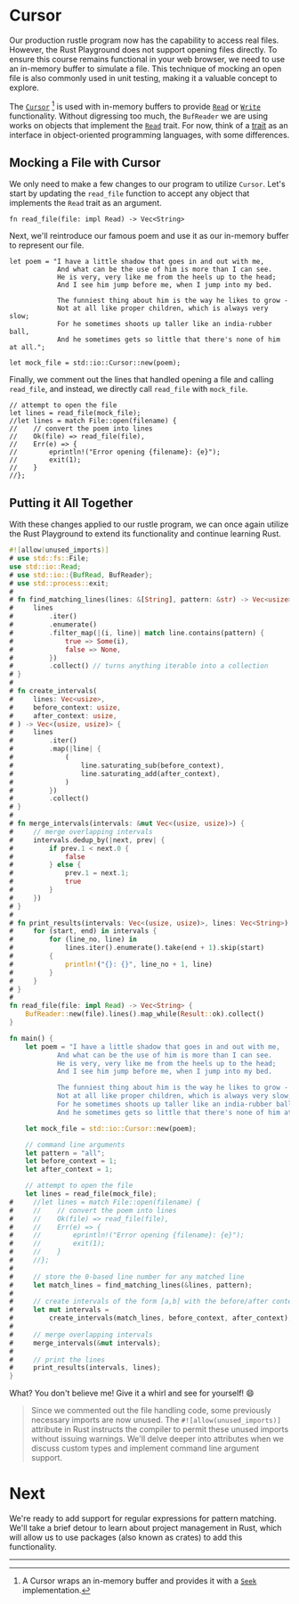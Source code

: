 # Cursor

Our production rustle program now has the capability to access real files.
However, the Rust Playground does not support opening files directly. To ensure
this course remains functional in your web browser, we need to use an in-memory
buffer to simulate a file. This technique of mocking an open file is also
commonly used in unit testing, making it a valuable concept to explore.

The [`Cursor`] [^1] is used with in-memory buffers to provide [`Read`] or
[`Write`] functionality. Without digressing too much, the `BufReader` we are
using works on objects that implement the [`Read`] trait. For now, think of a
[trait] as an interface in object-oriented programming languages, with some
differences.

## Mocking a File with Cursor

We only need to make a few changes to our program to utilize `Cursor`. Let's
start by updating the `read_file` function to accept any object that implements
the `Read` trait as an argument.

```rust,noplayground
fn read_file(file: impl Read) -> Vec<String>
```

Next, we'll reintroduce our famous poem and use it as our in-memory buffer to
represent our file.

```rust,noplayground
let poem = "I have a little shadow that goes in and out with me,
            And what can be the use of him is more than I can see.
            He is very, very like me from the heels up to the head;
            And I see him jump before me, when I jump into my bed.

            The funniest thing about him is the way he likes to grow -
            Not at all like proper children, which is always very slow;
            For he sometimes shoots up taller like an india-rubber ball,
            And he sometimes gets so little that there's none of him at all.";

let mock_file = std::io::Cursor::new(poem);
```

Finally, we comment out the lines that handled opening a file and calling
`read_file`, and instead, we directly call `read_file` with `mock_file`.

```rust,noplayground
// attempt to open the file
let lines = read_file(mock_file);
//let lines = match File::open(filename) {
//    // convert the poem into lines
//    Ok(file) => read_file(file),
//    Err(e) => {
//        eprintln!("Error opening {filename}: {e}");
//        exit(1);
//    }
//};
```

## Putting it All Together

With these changes applied to our rustle program, we can once again utilize the
Rust Playground to extend its functionality and continue learning Rust.

```rust
#![allow(unused_imports)]
# use std::fs::File;
use std::io::Read;
# use std::io::{BufRead, BufReader};
# use std::process::exit;
#
# fn find_matching_lines(lines: &[String], pattern: &str) -> Vec<usize> {
#     lines
#         .iter()
#         .enumerate()
#         .filter_map(|(i, line)| match line.contains(pattern) {
#             true => Some(i),
#             false => None,
#         })
#         .collect() // turns anything iterable into a collection
# }
#
# fn create_intervals(
#     lines: Vec<usize>,
#     before_context: usize,
#     after_context: usize,
# ) -> Vec<(usize, usize)> {
#     lines
#         .iter()
#         .map(|line| {
#             (
#                 line.saturating_sub(before_context),
#                 line.saturating_add(after_context),
#             )
#         })
#         .collect()
# }
#
# fn merge_intervals(intervals: &mut Vec<(usize, usize)>) {
#     // merge overlapping intervals
#     intervals.dedup_by(|next, prev| {
#         if prev.1 < next.0 {
#             false
#         } else {
#             prev.1 = next.1;
#             true
#         }
#     })
# }
#
# fn print_results(intervals: Vec<(usize, usize)>, lines: Vec<String>) {
#     for (start, end) in intervals {
#         for (line_no, line) in
#             lines.iter().enumerate().take(end + 1).skip(start)
#         {
#             println!("{}: {}", line_no + 1, line)
#         }
#     }
# }
#
fn read_file(file: impl Read) -> Vec<String> {
    BufReader::new(file).lines().map_while(Result::ok).collect()
}

fn main() {
    let poem = "I have a little shadow that goes in and out with me,
            And what can be the use of him is more than I can see.
            He is very, very like me from the heels up to the head;
            And I see him jump before me, when I jump into my bed.

            The funniest thing about him is the way he likes to grow -
            Not at all like proper children, which is always very slow;
            For he sometimes shoots up taller like an india-rubber ball,
            And he sometimes gets so little that there's none of him at all.";

    let mock_file = std::io::Cursor::new(poem);

    // command line arguments
    let pattern = "all";
    let before_context = 1;
    let after_context = 1;

    // attempt to open the file
    let lines = read_file(mock_file);
#     //let lines = match File::open(filename) {
#     //    // convert the poem into lines
#     //    Ok(file) => read_file(file),
#     //    Err(e) => {
#     //        eprintln!("Error opening {filename}: {e}");
#     //        exit(1);
#     //    }
#     //};
#
#     // store the 0-based line number for any matched line
#     let match_lines = find_matching_lines(&lines, pattern);
#
#     // create intervals of the form [a,b] with the before/after context
#     let mut intervals =
#         create_intervals(match_lines, before_context, after_context);
#
#     // merge overlapping intervals
#     merge_intervals(&mut intervals);
#
#     // print the lines
#     print_results(intervals, lines);
}
```

What? You don't believe me! Give it a whirl and see for yourself! 😄

> Since we commented out the file handling code, some previously necessary
> imports are now unused. The `#![allow(unused_imports)]` attribute in Rust
> instructs the compiler to permit these unused imports without issuing
> warnings. We'll delve deeper into attributes when we discuss custom types and
> implement command line argument support.

# Next

We're ready to add support for regular expressions for pattern matching. We'll
take a brief detour to learn about project management in Rust, which will allow
us to use packages (also known as crates) to add this functionality.

[`Cursor`]: https://doc.rust-lang.org/std/io/struct.Cursor.html
[`Seek`]: https://doc.rust-lang.org/std/io/trait.Seek.html
[`Read`]: https://doc.rust-lang.org/std/io/trait.Read.html
[`Write`]: https://doc.rust-lang.org/std/io/trait.Write.html
[trait]: https://doc.rust-lang.org/book/ch10-02-traits.html

---

[^1]:
    A Cursor wraps an in-memory buffer and provides it with a [`Seek`]
    implementation.
